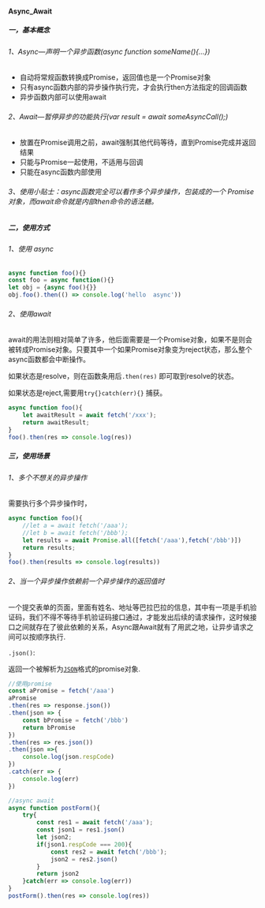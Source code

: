 #### Async_Await

##### 一，基本概念

###### 1、Async—声明一个异步函数(async function someName(){...})

- 自动将常规函数转换成Promise，返回值也是一个Promise对象
- 只有async函数内部的异步操作执行完，才会执行then方法指定的回调函数
- 异步函数内部可以使用await

###### 2、Await—暂停异步的功能执行(var result = await someAsyncCall();)

- 放置在Promise调用之前，await强制其他代码等待，直到Promise完成并返回结果
- 只能与Promise一起使用，不适用与回调
- 只能在async函数内部使用

###### 3、使用小贴士：async函数完全可以看作多个异步操作，包装成的一个 Promise 对象，而await命令就是内部then命令的语法糖。

##### 二，使用方式

###### 1、使用 async

```javascript
async function foo(){}
const foo = async function(){}
let obj = {async foo(){}}
obj.foo().then(() => console.log('hello  async'))
```

###### 2、使用await

await的用法则相对简单了许多，他后面需要是一个Promise对象，如果不是则会被转成Promise对象。只要其中一个如果Promise对象变为reject状态，那么整个async函数都会中断操作。

如果状态是resolve，则在函数条用后`.then(res)` 即可取到resolve的状态。

如果状态是reject,需要用`try{}catch(err){}` 捕获。

```javascript
async function foo(){
	let awaitResult = await fetch('/xxx');
    return awaitResult;
}
foo().then(res => console.log(res))
```

##### 三，使用场景

###### 1、多个不想关的异步操作

需要执行多个异步操作时，

```javascript
async function foo(){
    //let a = await fetch('/aaa');
    //let b = await fetch('/bbb');
    let results = await Promise.all([fetch('/aaa'),fetch('/bbb')])
    return results;
}
foo().then(results => console.log(results))
```

###### 2、当一个异步操作依赖前一个异步操作的返回值时

一个提交表单的页面，里面有姓名、地址等巴拉巴拉的信息，其中有一项是手机验证码，我们不得不等待手机验证码接口通过，才能发出后续的请求操作，这时候接口之间就存在了彼此依赖的关系，Async跟Await就有了用武之地，让异步请求之间可以按顺序执行.

`.json()`:

返回一个被解析为[`JSON`](https://developer.mozilla.org/zh-CN/docs/Web/API/JSON)格式的promise对象.

```javascript
//使用promise
const aPromise = fetch('/aaa')
aPromise
.then(res => response.json())
.then(json => {
    const bPromise = fetch('/bbb')
    return bPromise
})
.then(res => res.json())
.then(json =>{
    console.log(json.respCode)
})
.catch(err => {
    console.log(err)
})
```

```javascript
//async await
async function postForm(){
    try{
        const res1 = await fetch('/aaa');
        const json1 = res1.json()
        let json2;
        if(json1.respCode === 200){
            const res2 = await fetch('/bbb');
            json2 = res2.json()
        }
        return json2
    }catch(err => console.log(err))
}
postForm().then(res => console.log(res))
```



